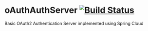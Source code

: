 # oAuthAuthServer [![Build Status](https://travis-ci.org/Endron/oAuthAuthServer.svg)](https://travis-ci.org/Endron/oAuthAuthServer)
Basic OAuth2 Authentication Server implemented using Spring Cloud
